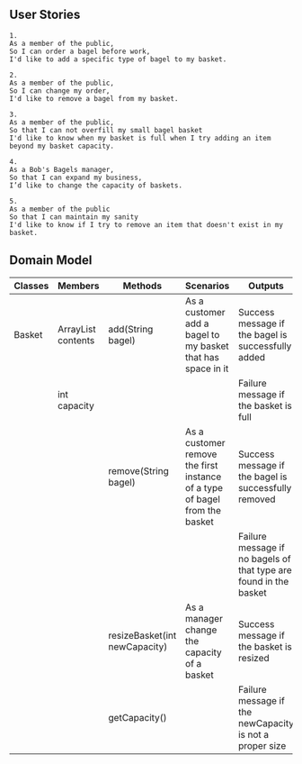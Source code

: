 ## User Stories

```
1.
As a member of the public,
So I can order a bagel before work,
I'd like to add a specific type of bagel to my basket.
```

```
2.
As a member of the public,
So I can change my order,
I'd like to remove a bagel from my basket.
```

```
3.
As a member of the public,
So that I can not overfill my small bagel basket
I'd like to know when my basket is full when I try adding an item beyond my basket capacity.
```

```
4.
As a Bob's Bagels manager,
So that I can expand my business,
I’d like to change the capacity of baskets.
```

```
5.
As a member of the public
So that I can maintain my sanity
I'd like to know if I try to remove an item that doesn't exist in my basket.
```

## Domain Model

| Classes | Members                    | Methods                       | Scenarios                                                                  | Outputs                                                           |
|---------|----------------------------|-------------------------------|----------------------------------------------------------------------------|-------------------------------------------------------------------|
| Basket  | ArrayList<String> contents | add(String bagel)             | As a customer add a bagel to my basket that has space in it                | Success message if the bagel is successfully added                |
|         | int capacity               |                               |                                                                            | Failure message if the basket is full                             |
|         |                            | remove(String bagel)          | As a customer remove the first instance of a type of bagel from the basket | Success message if the bagel is successfully removed              |
|         |                            |                               |                                                                            | Failure message if no bagels of that type are found in the basket |
|         |                            | resizeBasket(int newCapacity) | As a manager change the capacity of a basket                               | Success message if the basket is resized                          |
|         |                            | getCapacity()                 |                                                                            | Failure message if the newCapacity is not a proper size           |